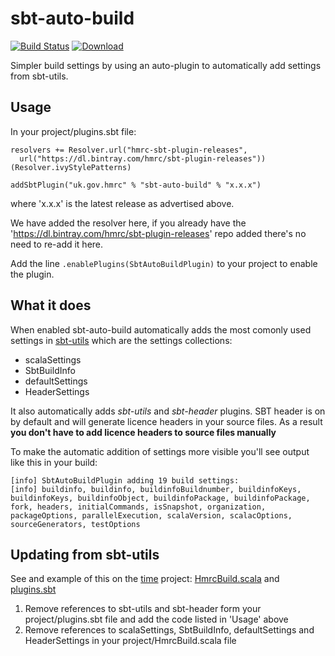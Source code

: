 # sbt-auto-build

[![Build Status](https://travis-ci.org/hmrc/sbt-auto-build.svg?branch=master)](https://travis-ci.org/hmrc/sbt-auto-build) [ ![Download](https://api.bintray.com/packages/hmrc/sbt-plugin-releases/sbt-auto-build/images/download.svg) ](https://bintray.com/hmrc/sbt-plugin-releases/sbt-auto-build/_latestVersion)


Simpler build settings by using an auto-plugin to automatically add settings from sbt-utils.

Usage
-----

In your project/plugins.sbt file:
```
resolvers += Resolver.url("hmrc-sbt-plugin-releases",
  url("https://dl.bintray.com/hmrc/sbt-plugin-releases"))(Resolver.ivyStylePatterns)

addSbtPlugin("uk.gov.hmrc" % "sbt-auto-build" % "x.x.x")
```

where 'x.x.x' is the latest release as advertised above.

We have added the resolver here, if you already have the 'https://dl.bintray.com/hmrc/sbt-plugin-releases' repo added there's no need to re-add it here.

Add the line ```.enablePlugins(SbtAutoBuildPlugin)``` to your project to enable the plugin.

What it does
------------

When enabled sbt-auto-build automatically adds the most comonly used settings in [sbt-utils](https://github.com/hmrc/) which are the settings collections:

* scalaSettings
* SbtBuildInfo
* defaultSettings
* HeaderSettings

It also automatically adds *sbt-utils* and *sbt-header* plugins. SBT header is on by default and will generate licence headers in your source files. As a result **you don't have to add licence headers to source files manually**

To make the automatic addition of settings more visible you'll see output like this in your build:
```
[info] SbtAutoBuildPlugin adding 19 build settings:
[info] buildinfo, buildinfo, buildinfoBuildnumber, buildinfoKeys, buildinfoKeys, buildinfoObject, buildinfoPackage, buildinfoPackage, fork, headers, initialCommands, isSnapshot, organization, packageOptions, parallelExecution, scalaVersion, scalacOptions, sourceGenerators, testOptions
```

Updating from sbt-utils
-----------------------

See and example of this on the [time](https://github.com/hmrc/time) project: [HmrcBuild.scala](https://github.com/hmrc/time/blob/83cc7a509f13bacd6d4180fde74ad601bd45dd41/project/HmrcBuild.scala#L12-23) and 
[plugins.sbt](https://github.com/hmrc/time/blob/83cc7a509f13bacd6d4180fde74ad601bd45dd41/project/plugins.sbt)

1. Remove references to sbt-utils and sbt-header form your project/plugins.sbt file and add the code listed in 'Usage' above
2. Remove references to scalaSettings, SbtBuildInfo, defaultSettings and HeaderSettings in your project/HmrcBuild.scala file
